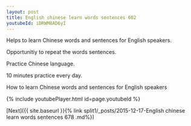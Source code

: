 ```yaml
---
layout: post
title: English chinese learn words sentences 602 
youtubeId: iDRWM8AD6yI
---
```

 
 
Helps to learn Chinese words and sentences for English speakers.

Opportunitiy to repeat the words sentences. 

Practice Chinese language. 
 
10 minutes practice every day. 
 
How to learn Chinese words and sentences for English speakers 
 
{% include youtubePlayer.html id=page.youtubeId %}
 
 
[Next]({{ site.baseurl }}{% link  split1/_posts/2015-12-17-English chinese learn words sentences 678 .md%})
 
